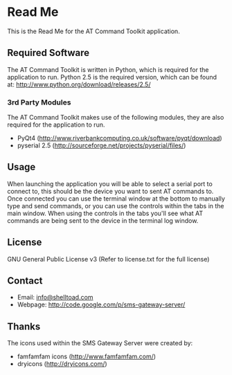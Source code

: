 # Read Me #
This is the Read Me for the AT Command Toolkit application.

## Required Software ##
The AT Command Toolkit is written in Python, which is required for the application to run. Python 2.5 is the required version, which can be found at: http://www.python.org/download/releases/2.5/

### 3rd Party Modules ###
The AT Command Toolkit makes use of the following modules, they are also required for the application to run.

  * PyQt4 (http://www.riverbankcomputing.co.uk/software/pyqt/download)
  * pyserial 2.5 (http://sourceforge.net/projects/pyserial/files/)

## Usage ##
When launching the application you will be able to select a serial port to connect to, this should be the device you want to sent AT commands to. Once connected you can use the terminal window at the bottom to manually type and send commands, or you can use the controls within the tabs in the main window. When using the controls in the tabs you'll see what AT commands are being sent to the device in the terminal log window.

## License ##
GNU General Public License v3 (Refer to license.txt for the full license)

## Contact ##
  * Email: info@shelltoad.com
  * Webpage: http://code.google.com/p/sms-gateway-server/

## Thanks ##
The icons used within the SMS Gateway Server were created by:
  * famfamfam icons (http://www.famfamfam.com/)
  * dryicons (http://dryicons.com/)